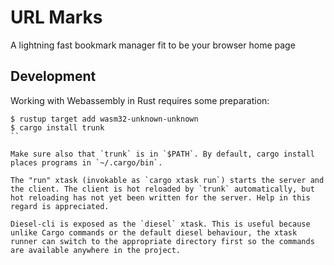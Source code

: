 # URL Marks

A lightning fast bookmark manager fit to be your browser home page

## Development

Working with Webassembly in Rust requires some preparation:

```
$ rustup target add wasm32-unknown-unknown
$ cargo install trunk
``

Make sure also that `trunk` is in `$PATH`. By default, cargo install places programs in `~/.cargo/bin`.

The "run" xtask (invokable as `cargo xtask run`) starts the server and the client. The client is hot reloaded by `trunk` automatically, but hot reloading has not yet been written for the server. Help in this regard is appreciated.

Diesel-cli is exposed as the `diesel` xtask. This is useful because unlike Cargo commands or the default diesel behaviour, the xtask runner can switch to the appropriate directory first so the commands are available anywhere in the project.